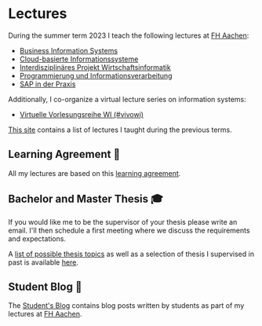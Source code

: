 # Lectures

During the summer term 2023 I teach the following lectures at [FH Aachen](https://www.fh-aachen.de):

- [Business Information Systems](/teaching/lectures/2023/winter_term/business_information_systems)
- [Cloud-basierte Informationssysteme](/teaching/lectures/2023/winter_term/cloud_based_is)
- [Interdisziplinäres Projekt Wirtschaftsinformatik](/teaching/lectures/2023/winter_term/ip_winf)
- [Programmierung und Informationsverarbeitung](/teaching/lectures/2023/winter_term/programmierung)
- [SAP in der Praxis](/teaching/lectures/2023/winter_term/sap_in_der_praxis)

Additionally, I co-organize a virtual lecture series on information systems:

- [Virtuelle Vorlesungsreihe WI (#vivowi)](/teaching/lectures/2023/summer_term/vivowi)

[This site](/teaching/lectures/previous_lectures) contains a list of lectures I taught
during the previous terms.

## Learning Agreement 🤝

All my lectures are based on this [learning agreement](/teaching/learning_agreement).

## Bachelor and Master Thesis 🎓

If you would like me to be the supervisor of your thesis please write an email.
I'll then schedule a first meeting where we discuss the requirements and expectations.

A [list of possible thesis topics](/teaching/thesis) as well as a selection of
thesis I supervised in past is available [here](/teaching/thesis).

## Student Blog 📝

The [Student's Blog](/student-blog/) contains blog posts written by students as
part of my lectures at [FH Aachen](https://www.fh-aachen.de).
